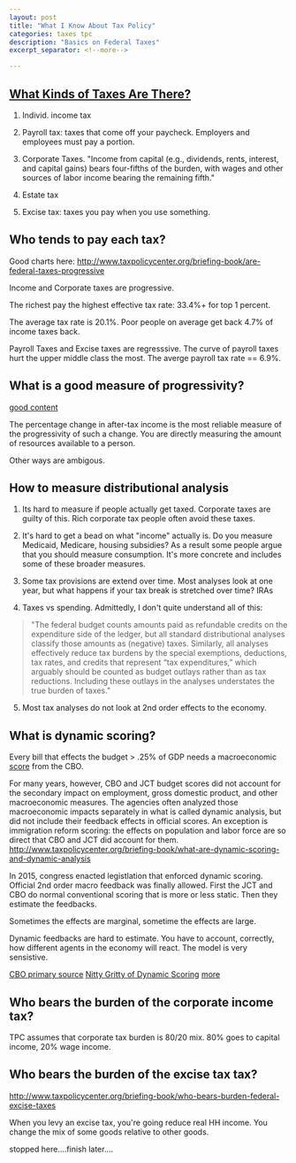 ```yaml
---
layout: post
title: "What I Know About Tax Policy"
categories: taxes tpc
description: "Basics on Federal Taxes"
excerpt_separator: <!--more-->

---
```

## [What Kinds of Taxes Are There?](http://www.taxpolicycenter.org/briefing-book/how-are-federal-taxes-distributed)


1) Individ. income tax

2) Payroll tax: taxes that come off your paycheck. Employers and employees must pay a portion. 

3) Corporate Taxes. "Income from capital (e.g., dividends, rents, interest, and capital gains) bears four-fifths of the burden, with wages and other sources of labor income bearing the remaining fifth."

4) Estate tax

5) Excise tax: taxes you pay when you use something. 

<!--more-->


## Who tends to pay each tax?

Good charts here: http://www.taxpolicycenter.org/briefing-book/are-federal-taxes-progressive

Income and Corporate taxes are progressive. 

The richest pay the highest effective tax rate: 33.4%+ for top 1 percent. 

The average tax rate is 20.1%. Poor people on average get back 4.7% of income taxes back.

Payroll Taxes and Excise taxes are regresssive. The curve of payroll taxes hurt the upper middle class the most. The averge payroll tax rate == 6.9%. 


## What is a good measure of progressivity?

[good content](http://www.taxpolicycenter.org/briefing-book/how-should-progressivity-be-measured)

The percentage change in after-tax income is the most reliable measure of the progressivity of such a change. You are directly measuring the amount of resources available to a person. 

Other ways are ambigous. 


## How to measure distributional analysis

1) Its hard to measure if people actually get taxed. Corporate taxes are guilty of this. Rich corporate tax people often avoid these taxes.

2) It's hard to get a bead on what "income" actually is. Do you measure Medicaid, Medicare, housing subsidies? As a result some people argue that you should measure consumption. It's more concrete and includes some of these broader measures. 

3) Some tax provisions are extend over time. Most analyses look at one year, but what happens if your tax break is stretched over time? IRAs

4) Taxes vs spending. Admittedly, I don't quite understand all of this: 

> "The federal budget counts amounts paid as refundable credits on the expenditure side of the ledger, but all standard distributional analyses classify those amounts as (negative) taxes. Similarly, all analyses effectively reduce tax burdens by the special exemptions, deductions, tax rates, and credits that represent “tax expenditures,” which arguably should be counted as budget outlays rather than as tax reductions. Including these outlays in the analyses understates the true burden of taxes."

5) Most tax analyses do not look at 2nd order effects to the economy.


## What is dynamic scoring?

Every bill that effects the budget > .25% of GDP needs a macroeconomic [score](http://budget.house.gov/macroeconomicscoring/macroeconomic-scoring-qa.htm) from the CBO. 

For many years, however, CBO and JCT budget scores did not account for the secondary impact on employment, gross domestic product, and other macroeconomic measures. The agencies often analyzed those macroeconomic impacts separately in what is called dynamic analysis, but did not include their feedback effects in official scores. An exception is immigration reform scoring: the effects on population and labor force are so direct that CBO and JCT did account for them. http://www.taxpolicycenter.org/briefing-book/what-are-dynamic-scoring-and-dynamic-analysis

In 2015, congress enacted legistlation that enforced dynamic scoring. Official 2nd order macro feedback was finally allowed. First the JCT and CBO do normal conventional scoring that is more or less static. Then they estimate the feedbacks. 

Sometimes the effects are marginal, sometime the effects are large.

Dynamic feedbacks are hard to estimate. You have to account, correctly, how different agents in the economy will react. The model is very sensistive. 

[CBO primary source](http://www.cbo.gov/publication/49494)
[Nitty Gritty of Dynamic Scoring](https://www.cbo.gov/sites/default/files/114th-congress-2015-2016/presentation/51286-presentation.pdf) [more](http://www.cbpp.org/archiveSite/7-12-06bud2.pdf)


## Who bears the burden of the corporate income tax?

TPC assumes that corporate tax burden is 80/20 mix. 80% goes to capital income, 20% wage income.

## Who bears the burden of the excise tax tax?

http://www.taxpolicycenter.org/briefing-book/who-bears-burden-federal-excise-taxes

When you levy an excise tax, you're going reduce real HH income. You change the mix of some goods relative to other goods. 

stopped here....finish later....



